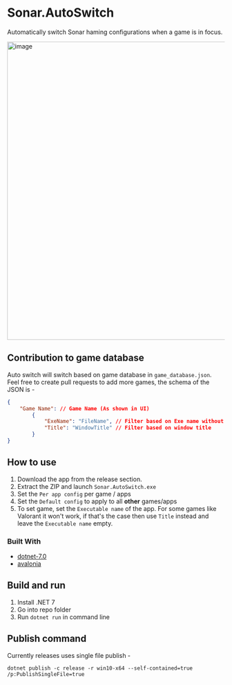 # Sonar.AutoSwitch

Automatically switch Sonar haming configurations when a game is in focus.

<img width="688" alt="image" src="https://user-images.githubusercontent.com/27368554/204064870-da45ebaa-e577-4998-aaa1-4c18386149e1.png">

## Contribution to game database

Auto switch will switch based on game database in `game_database.json`.
Feel free to create pull requests to add more games, the schema of the JSON is -
```json
{
    "Game Name": // Game Name (As shown in UI)
        {
            "ExeName": "FileName", // Filter based on Exe name without the .exe
            "Title": "WindowTitle" // Filter based on window title
        }
}
```


## How to use

1. Download the app from the release section.
2. Extract the ZIP and launch `Sonar.AutoSwitch.exe`
3. Set the `Per app config` per game / apps
4. Set the `Default config` to apply to all **other** games/apps
5. To set game, set the `Executable name` of the app. For some games like Valorant it won't work, if that's the case then use `Title` instead and leave the `Executable name` empty.

### Built With
* [dotnet-7.0](https://dotnet.microsoft.com/download/dotnet-core/7.0)
* [avalonia](https://github.com/AvaloniaUI/Avalonia/)

## Build and run

1. Install .NET 7
2. Go into repo folder
3. Run `dotnet run` in command line

## Publish command

Currently releases uses single file publish - 
```
dotnet publish -c release -r win10-x64 --self-contained=true /p:PublishSingleFile=true
```
